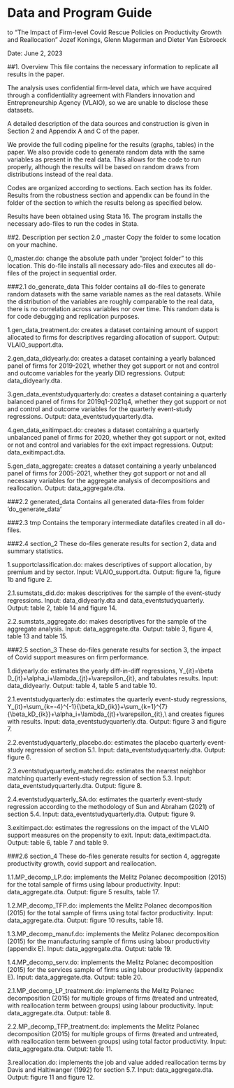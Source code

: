 # Data and Program Guide
to “The Impact of Firm-level Covid Rescue Policies on Productivity Growth and Reallocation”
Jozef Konings, Glenn Magerman and Dieter Van Esbroeck

Date: June 2, 2023


##1. Overview
This file contains the necessary information to replicate all results in the paper.

The analysis uses confidential firm-level data, which we have acquired through a confidentiality agreement with Flanders innovation and Entrepreneurship Agency (VLAIO), so we are unable to disclose these datasets.

A detailed description of the data sources and construction is given in Section 2 and Appendix A and C of the paper.

We provide the full coding pipeline for the results (graphs, tables) in the paper. We also provide code to generate random data with the same variables as present in the real data. This allows for the code to run properly, although the results will be based on random draws from distributions instead of the real data.

Codes are organized according to sections. Each section has its folder. Results from the robustness section and appendix can be found in the folder of the section to which the results belong as specified below.

Results have been obtained using Stata 16. The program installs the necessary ado-files to run the codes in Stata.

##2. Description per section
2.0 _master
Copy the folder to some location on your machine.

0_master.do: change the absolute path under “project folder” to this location. This do-file installs all necessary ado-files and executes all do-files of the project in sequential order.

###2.1 do_generate_data
This folder contains all do-files to generate random datasets with the same variable names as the real datasets. While the distribution of the variables are roughly comparable to the real data, there is no correlation across variables nor over time. This random data is for code debugging and replication purposes.

1.gen_data_treatment.do: creates a dataset containing amount of support allocated to firms for descriptives regarding allocation of support. Output: VLAIO_support.dta. 

2.gen_data_didyearly.do: creates a dataset containing a yearly balanced panel of firms for 2019-2021, whether they got support or not and control and outcome variables for the yearly DID regressions. Output: data_didyearly.dta.

3.gen_data_eventstudyquarterly.do: creates a dataset containing a quarterly balanced panel of firms for 2019q1-2021q4, whether they got support or not and control and outcome variables for the quarterly event-study regressions. Output: data_eventstudyquarterly.dta. 

4.gen_data_exitimpact.do: creates a dataset containing a quarterly unbalanced panel of firms for 2020, whether they got support or not, exited or not and control and variables for the exit impact regressions. Output: data_exitimpact.dta.

5.gen_data_aggregate: creates a dataset containing a yearly unbalanced panel of firms for 2005-2021, whether they got support or not and all necessary variables for the aggregate analysis of decompositions and reallocation. Output: data_aggregate.dta.

###2.2 generated_data
Contains all generated data-files from folder ‘do_generate_data’

###2.3 tmp
Contains the temporary intermediate datafiles created in all do-files.

###2.4 section_2
These do-files generate results for section 2, data and summary statistics.

1.supportclassification.do: makes descriptives of support allocation, by premium and by sector. Input: VLAIO_support.dta. Output: figure 1a, figure 1b and figure 2.

2.1.sumstats_did.do: makes descriptives for the sample of the event-study regressions. Input: data_didyearly.dta and data_eventstudyquarterly. Output: table 2, table 14 and figure 14.

2.2.sumstats_aggregate.do: makes descriptives for the sample of the aggregate analysis. Input: data_aggregate.dta. Output: table 3, figure 4, table 13 and table 15.

###2.5 section_3
These do-files generate results for section 3, the impact of Covid support measures on firm performance. 

1.didyearly.do: estimates the yearly diff-in-diff regressions, Y_{it}=\beta D_{it}+\alpha_i+\lambda_{jt}+\varepsilon_{it}, and tabulates results. Input: data_didyearly. Output: table 4, table 5 and table 10.

2.1.eventstudyquarterly.do: estimates the quarterly event-study regressions, Y_{it}=\sum_{k=-4}^{-1}{\beta_kD_{ik}}+\sum_{k=1}^{7}{\beta_kD_{ik}}+\alpha_i+\lambda_{jt}+\varepsilon_{it},\ and creates figures with results. Input: data_eventstudyquarterly.dta. Output: figure 3 and figure 7.

2.2.eventstudyquarterly_placebo.do: estimates the placebo quarterly event-study regression of section 5.1. Input: data_eventstudyquarterly.dta. Output: figure 6.

2.3.eventstudyquarterly_matched.do: estimates the nearest neighbor matching quarterly event-study regression of section 5.3. Input: data_eventstudyquarterly.dta. Output: figure 8.

2.4.eventstudyquarterly_SA.do: estimates the quarterly event-study regression according to the methodology of Sun and Abraham (2021) of section 5.4. Input: data_eventstudyquarterly.dta. Output: figure 9.

3.exitimpact.do: estimates the regressions on the impact of the VLAIO support measures on the propensity to exit.  Input: data_exitimpact.dta. Output: table 6, table 7 and table 9.

###2.6 section_4
These do-files generate results for section 4, aggregate productivity growth, covid support and reallocation.

1.1.MP_decomp_LP.do: implements the Melitz Polanec decomposition (2015) for the total sample of firms using labour productivity. Input: data_aggregate.dta. Output: figure 5 results, table 17.

1.2.MP_decomp_TFP.do: implements the Melitz Polanec decomposition (2015) for the total sample of firms using total factor productivity. Input: data_aggregate.dta. Output: figure 10 results, table 18.

1.3.MP_decomp_manuf.do: implements the Melitz Polanec decomposition (2015) for the manufacturing sample of firms using labour productivity (appendix E). Input: data_aggregate.dta. Output: table 19.

1.4.MP_decomp_serv.do: implements the Melitz Polanec decomposition (2015) for the services sample of firms using labour productivity (appendix E). Input: data_aggregate.dta. Output: table 20.

2.1.MP_decomp_LP_treatment.do: implements the Melitz Polanec decomposition (2015) for multiple groups of firms (treated and untreated, with reallocation term between groups) using labour productivity. Input: data_aggregate.dta. Output: table 8.

2.2.MP_decomp_TFP_treatment.do: implements the Melitz Polanec decomposition (2015) for multiple groups of firms (treated and untreated, with reallocation term between groups) using total factor productivity. Input: data_aggregate.dta. Output: table 11.

3.reallocation.do: implements the job and value added reallocation terms by Davis and Haltiwanger (1992) for section 5.7. Input: data_aggregate.dta. Output: figure 11 and figure 12.












